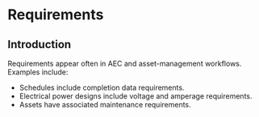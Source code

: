 # Requirements

<!-- TODO: *THIS CHAPTER HAS NOT YET BEEN REVIEWED*
Responsible for this page: Joe Buckley and Casey Mullen
-->

## Introduction

Requirements appear often in AEC and asset-management workflows. Examples include:

- Schedules include completion data requirements.
- Electrical power designs include voltage and amperage requirements.
- Assets have associated maintenance requirements.

<!-- TODO: Proposal, IRequirement does not yet exist
BIS contains an *IRequirement* mix-in class that can be used to represent these situations.

## IRequirement Mixin

The BisCore schema contains an *IRequirement* mix-in class. This mix-in class can be applied to any Element subclass. The *IRequirement* mix-in denotes that the class contains requirements. Currently (2018-04-06) the *IRequirement* mix-in does not contain any properties and is not involved in any relationships; this will likely change in future schema versions (see below).

A typical use of the *IRequirement* mix-in would be to apply it to a FunctionalComponent subclass, such as Pump (note this refers to the functional Pump and not the physical Pump). The Pump class might have properties that represent the required head (or pressure) and flow ratings.

## Requirements vs Functions

Not all FunctionalComponent subclasses will include the *IRequirement* mix-in. xxxxxxxxxx

## Likely Future Requirement Expansions in BIS

It is likely that a relationship will be created to associate an *IRequirement* with the Element (or Elements) that fulfills the requirement.

A custom attribute may be created to denote that a property represents a requirement.
-->
